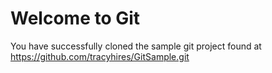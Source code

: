 # Welcome to Git

You have successfully cloned the sample git project found at
https://github.com/tracyhires/GitSample.git